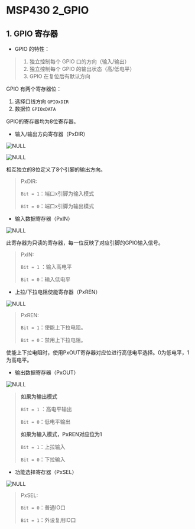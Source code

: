 # MSP430 2_GPIO

## 1. GPIO 寄存器

- GPIO 的特性：

> 1. 独立控制每个 GPIO 口的方向（输入/输出）
> 2. 独立控制每个 GPIO 的输出状态（高/低电平）
> 3. GPIO 在复位后有默认方向

GPIO 有两个寄存器位：

1. 选择口线方向 `GPIOxDIR`
2. 数据位 `GPIOxDATA`

GPIO的寄存器均为8位寄存器。

- 输入/输出方向寄存器（PxDIR）

![NULL](S:\STM32SSC\MSP430\Note\Picture\2_1.jpg)



![NULL](S:\STM32SSC\MSP430\Note\Picture\2_2.jpg)

相互独立的8位定义了8个引脚的输出方向。

> PxDIR:	
>
> `Bit = 1`：端口x引脚为输入模式
>
> `Bit = 0`：端口x引脚为输出模式

- 输入数据寄存器（PxIN）

![NULL](S:\STM32SSC\MSP430\Note\Picture\2_3.jpg)

此寄存器为只读的寄存器，每一位反映了对应引脚的GPIO输入信号。

> PxIN:
>
> `Bit = 1` ：输入高电平
>
> `Bit = 0`：输入低电平

- 上拉/下拉电阻使能寄存器（PxREN）

![NULL](S:\STM32SSC\MSP430\Note\Picture\2_4.jpg)

> PxREN:
>
> `Bit = 1`：使能上下拉电阻。
>
> `Bit = 0`：禁用上下拉电阻。

使能上下拉电阻时，使用PxOUT寄存器对应位进行高低电平选择。0为低电平，1为高电平。

- 输出数据寄存器（PxOUT）

![NULL](S:\STM32SSC\MSP430\Note\Picture\2_5.jpg)

> **如果为输出模式**
>
> `Bit = 1` ：高电平输出
>
> `Bit = 0`：低电平输出
>
> **如果为输入模式，PxREN对应位为1**
>
> `Bit = 1`：上拉输入
>
> `Bit = 0`：下拉输入

- 功能选择寄存器（PxSEL）

![NULL](S:\STM32SSC\MSP430\Note\Picture\2_6.jpg)

> PxSEL:
>
> `Bit = 0`：普通IO口
>
> `Bit = 1`：外设复用IO口
